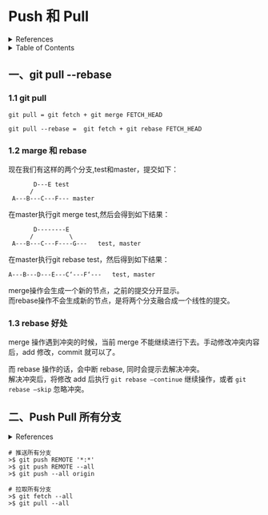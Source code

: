 # Push 和 Pull

<details>
  <summary>References</summary>
  
  - https://blog.csdn.net/mynameislinduan/article/details/82147965  
  - https://blog.csdn.net/wy01272454/article/details/72846365  
  - [git pull --rebase | 简书](https://www.jianshu.com/p/dc367c8dca8e)  
</details>

<details>
  <summary>Table of Contents</summary>
  
  - [--rebase](#一git-pull---rebase)
  - [--all](#二Push-Pull-所有分支)

</details>

## 一、git pull --rebase
### 1.1 git pull  
```
git pull = git fetch + git merge FETCH_HEAD 

git pull --rebase =  git fetch + git rebase FETCH_HEAD 
```
### 1.2 marge 和 rebase  
现在我们有这样的两个分支,test和master，提交如下：  
```
       D---E test
      /
 A---B---C---F--- master
```
在master执行git merge test,然后会得到如下结果：  
```
       D--------E
      /          \
 A---B---C---F----G---   test, master
```
在master执行git rebase test，然后得到如下结果：  
```
A---B---D---E---C‘---F‘---   test, master
```
merge操作会生成一个新的节点，之前的提交分开显示。  
而rebase操作不会生成新的节点，是将两个分支融合成一个线性的提交。  

### 1.3 rebase 好处
merge 操作遇到冲突的时候，当前 merge 不能继续进行下去。手动修改冲突内容后，add 修改，commit 就可以了。  

而 rebase 操作的话，会中断 rebase, 同时会提示去解决冲突。  
解决冲突后，将修改 add 后执行 `git rebase –continue` 继续操作，或者 `git rebase –skip` 忽略冲突。  

## 二、Push Pull 所有分支

<details>
  <summary>References</summary>
  
  - [Set up git to pull and push all branches | stackoverflow ](https://stackoverflow.com/questions/1914579/set-up-git-to-pull-and-push-all-branches)
  - [Push local Git repo to new remote including all branches and tags | stackoverflow](https://stackoverflow.com/questions/6865302/push-local-git-repo-to-new-remote-including-all-branches-and-tags)

</details>

```
# 推送所有分支
>$ git push REMOTE '*:*'
>$ git push REMOTE --all
>$ git push --all origin

# 拉取所有分支
>$ git fetch --all
>$ git pull --all
```
